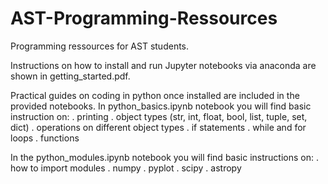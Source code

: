 # AST-Programming-Ressources

Programming ressources for AST students.

Instructions on how to install and run Jupyter notebooks via anaconda are shown in getting_started.pdf.

Practical guides on coding in python once installed are included in the provided notebooks. 
In python_basics.ipynb notebook you will find basic instruction on:
  . printing
  . object types (str, int, float, bool, list, tuple, set, dict)
  . operations on different object types
  . if statements
  . while and for loops
  . functions
  
In the python_modules.ipynb notebook you will find basic instructions on:
  . how to import modules
  . numpy
  . pyplot
  . scipy
  . astropy
  

